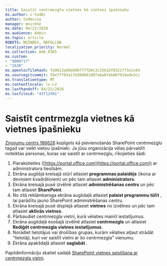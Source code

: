 ```yaml
---
title: Saistīt centrmezgla vietnes kā vietnes īpašnieku
ms.author: v-todmc
author: todmccoy
manager: mnirkhe
ms.date: 04/21/2020
ms.audience: Admin
ms.topic: article
ROBOTS: NOINDEX, NOFOLLOW
localization_priority: Normal
ms.collection: Adm_O365
ms.custom:
- "9000717"
- "2638"
ms.openlocfilehash: fa9813ad8dd99777fb9c3c33b1bf83217f3e1c64
ms.sourcegitcommit: 55eff703a17e500681d8fa6a87eb067019ade3cc
ms.translationtype: MT
ms.contentlocale: lv-LV
ms.lasthandoff: 04/22/2020
ms.locfileid: "43712501"
---
```

# <a name="associate-hub-sites-as-site-owner"></a>Saistīt centrmezgla vietnes kā vietnes īpašnieku

[Ziņojumu centrs 186626](https://admin.microsoft.com/Adminportal/Home?source=applauncher#/MessageCenter?id=MC186626) kopīgots kā pievienošanās SharePoint centrmezglu tagad var veikt vietņu īpašnieki. Ja jūsu organizācija vēlas pārvaldīt noteiktas personas, kuras var saistīt ar centrmezglu, rīkojieties šādi: 

1. Pierakstieties ([https://portal.office.com](https://portal.office.com)) ar administratora tiesībām.
2. Ekrāna augšējā kreisajā stūrī atlasiet **programmas palaidējs** (ikona ar deviņiem kvadrātiņiem) un pēc tam atlasiet **administrators**.
3. Ekrāna kreisajā pusē izvēlnē atlasiet **administrēšanas centrs** un pēc tam atlasiet **SharePoint**.
4. No zilā reklāmkaroga ekrāna augšdaļā atlasiet **palaist programmu tūlīt** , lai parādītu jauno SharePoint administrēšanas centru.
5. Ekrāna kreisajā pusē displejā atlasiet **vietnes** no izvēlnes un pēc tam atlasiet **aktīvās vietnes**.
6. Pārbaudiet centrmezgla vietni, kurā vēlaties mainīt iestatījumus.
7. Ekrāna augšdaļā esošajā izvēlnē atlasiet **centrmezgls** un atlasiet **Rediģēt centrmezgla vietnes iestatījumus**.
8. Norādiet lietotājus vai drošības grupas, kurām vēlaties atļaut strādāt "lietotāji, kuri var saistīt vietni ar šo centrmezgla" vienumu.
9. Ekrāna apakšdaļā atlasiet **saglabāt** .

Papildinformāciju skatiet sadaļā [SharePoint vietnes saistīšana ar centrmezgla vietni](https://support.office.com/article/associate-a-sharepoint-site-with-a-hub-site-ae0009fd-af04-4d3d-917d-88edb43efc05). 